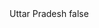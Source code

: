 <?xml version="1.0" encoding="UTF-8"?>
<CustomMetadata xmlns="http://soap.sforce.com/2006/04/metadata">
    <label>Uttar Pradesh</label>
    <protected>false</protected>
</CustomMetadata>
